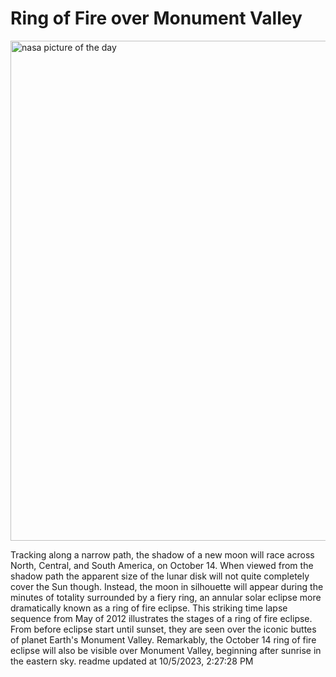 # Ring of Fire over Monument Valley
<img src="https://apod.nasa.gov/apod/image/2310/MoValleyEclipse1024.jpg" alt="nasa picture of the day" width="800"/>

Tracking along a narrow path, the shadow of a new moon will race across North, Central, and South America, on October 14. When viewed from the shadow path the apparent size of the lunar disk will not quite completely cover the Sun though. Instead, the moon in silhouette will appear during the minutes of totality surrounded by a fiery ring, an annular solar eclipse more dramatically known as a ring of fire eclipse. This striking time lapse sequence from May of 2012 illustrates the stages of a ring of fire eclipse. From before eclipse start until sunset, they are seen over the iconic buttes of planet Earth's Monument Valley. Remarkably, the October 14 ring of fire eclipse will also be visible over Monument Valley, beginning after sunrise in the eastern sky.
readme updated at 10/5/2023, 2:27:28 PM
